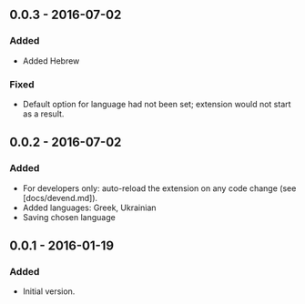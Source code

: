 ## 0.0.3 - 2016-07-02
### Added
- Added Hebrew

### Fixed
- Default option for language had not been set; extension would not start as a result.

## 0.0.2 - 2016-07-02
### Added
- For developers only: auto-reload the extension on any code change (see [docs/devend.md]).
- Added languages: Greek, Ukrainian
- Saving chosen language

## 0.0.1 - 2016-01-19
### Added
- Initial version.